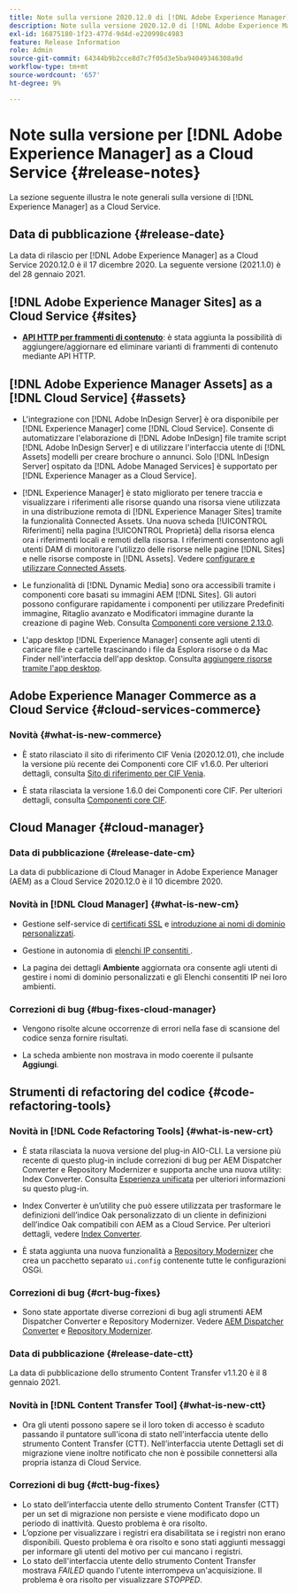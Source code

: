 ```yaml
---
title: Note sulla versione 2020.12.0 di [!DNL Adobe Experience Manager] as a Cloud Service.
description: Note sulla versione 2020.12.0 di [!DNL Adobe Experience Manager] as a Cloud Service.
exl-id: 16875180-1f23-477d-9d4d-e220998c4983
feature: Release Information
role: Admin
source-git-commit: 64344b9b2cce8d7c7f05d3e5ba94049346308a9d
workflow-type: tm+mt
source-wordcount: '657'
ht-degree: 9%

---
```


# Note sulla versione per [!DNL Adobe Experience Manager] as a Cloud Service {#release-notes}

La sezione seguente illustra le note generali sulla versione di [!DNL Experience Manager] as a Cloud Service.

## Data di pubblicazione {#release-date}

La data di rilascio per [!DNL Adobe Experience Manager] as a Cloud Service 2020.12.0 è il 17 dicembre 2020.
La seguente versione (2021.1.0) è del 28 gennaio 2021.

## [!DNL Adobe Experience Manager Sites] as a Cloud Service {#sites}

* **[API HTTP per frammenti di contenuto](/help/assets/content-fragments/assets-api-content-fragments.md)**: è stata aggiunta la possibilità di aggiungere/aggiornare ed eliminare varianti di frammenti di contenuto mediante API HTTP.

## [!DNL Adobe Experience Manager Assets] as a [!DNL Cloud Service] {#assets}

* L&#39;integrazione con [!DNL Adobe InDesign Server] è ora disponibile per [!DNL Experience Manager] come [!DNL Cloud Service]. Consente di automatizzare l&#39;elaborazione di [!DNL Adobe InDesign] file tramite script [!DNL Adobe InDesign Server] e di utilizzare l&#39;interfaccia utente di [!DNL Assets] modelli per creare brochure o annunci. Solo [!DNL InDesign Server] ospitato da [!DNL Adobe Managed Services] è supportato per [!DNL Experience Manager as a Cloud Service]. <!-- TBD: Add link to article. -->

* [!DNL Experience Manager] è stato migliorato per tenere traccia e visualizzare i riferimenti alle risorse quando una risorsa viene utilizzata in una distribuzione remota di [!DNL Experience Manager Sites] tramite la funzionalità Connected Assets. Una nuova scheda [!UICONTROL Riferimenti] nella pagina [!UICONTROL Proprietà] della risorsa elenca ora i riferimenti locali e remoti della risorsa. I riferimenti consentono agli utenti DAM di monitorare l&#39;utilizzo delle risorse nelle pagine [!DNL Sites] e nelle risorse composte in [!DNL Assets]. Vedere [configurare e utilizzare Connected Assets](/help/assets/use-assets-across-connected-assets-instances.md).

* Le funzionalità di [!DNL Dynamic Media] sono ora accessibili tramite i componenti core basati su immagini AEM [!DNL Sites]. Gli autori possono configurare rapidamente i componenti per utilizzare Predefiniti immagine, Ritaglio avanzato e Modificatori immagine durante la creazione di pagine Web. Consulta [Componenti core versione 2.13.0](https://github.com/adobe/aem-core-wcm-components/releases/tag/core.wcm.components.reactor-2.13.0).

* L&#39;app desktop [!DNL Experience Manager] consente agli utenti di caricare file e cartelle trascinando i file da Esplora risorse o da Mac Finder nell&#39;interfaccia dell&#39;app desktop. Consulta [aggiungere risorse tramite l&#39;app desktop](https://experienceleague.adobe.com/en/docs/experience-manager-desktop-app/using/using#upload-and-add-new-assets-to-aem).

## Adobe Experience Manager Commerce as a Cloud Service {#cloud-services-commerce}

### Novità {#what-is-new-commerce}

* È stato rilasciato il sito di riferimento CIF Venia (2020.12.01), che include la versione più recente dei Componenti core CIF v1.6.0. Per ulteriori dettagli, consulta [Sito di riferimento per CIF Venia](https://github.com/adobe/aem-cif-guides-venia/releases/tag/venia-2020.12.01).

* È stata rilasciata la versione 1.6.0 dei Componenti core CIF. Per ulteriori dettagli, consulta [Componenti core CIF](https://github.com/adobe/aem-core-cif-components/releases/tag/core-cif-components-reactor-1.6.0).

## Cloud Manager {#cloud-manager}

### Data di pubblicazione {#release-date-cm}

La data di pubblicazione di Cloud Manager in Adobe Experience Manager (AEM) as a Cloud Service 2020.12.0 è il 10 dicembre 2020.

### Novità in [!DNL Cloud Manager] {#what-is-new-cm}

* Gestione self-service di [certificati SSL](/help/implementing/cloud-manager/managing-ssl-certifications/introduction-to-ssl-certificates.md) e [introduzione ai nomi di dominio personalizzati](/help/implementing/cloud-manager/custom-domain-names/introduction.md).

* Gestione in autonomia di [elenchi IP consentiti ](/help/implementing/cloud-manager/ip-allow-lists/introduction.md).

* La pagina dei dettagli **Ambiente** aggiornata ora consente agli utenti di gestire i nomi di dominio personalizzati e gli Elenchi consentiti IP nei loro ambienti.

### Correzioni di bug {#bug-fixes-cloud-manager}

* Vengono risolte alcune occorrenze di errori nella fase di scansione del codice senza fornire risultati.

* La scheda ambiente non mostrava in modo coerente il pulsante **Aggiungi**.

## Strumenti di refactoring del codice {#code-refactoring-tools}

### Novità in [!DNL Code Refactoring Tools] {#what-is-new-crt}

* È stata rilasciata la nuova versione del plug-in AIO-CLI. La versione più recente di questo plug-in include correzioni di bug per AEM Dispatcher Converter e Repository Modernizer e supporta anche una nuova utility: Index Converter. Consulta [Esperienza unificata](https://experienceleague.adobe.com/en/docs/experience-manager-cloud-service/content/migration-journey/refactoring-tools/unified-experience#benefits) per ulteriori informazioni su questo plug-in.

* Index Converter è un’utility che può essere utilizzata per trasformare le definizioni dell’indice Oak personalizzato di un cliente in definizioni dell’indice Oak compatibili con AEM as a Cloud Service. Per ulteriori dettagli, vedere [Index Converter](https://github.com/adobe/aem-cloud-service-source-migration/tree/master/packages/index-converter).

* È stata aggiunta una nuova funzionalità a [Repository Modernizer](https://github.com/adobe/aem-cloud-service-source-migration/tree/master/packages/repository-modernizer) che crea un pacchetto separato `ui.config` contenente tutte le configurazioni OSGi.

### Correzioni di bug {#crt-bug-fixes}

* Sono state apportate diverse correzioni di bug agli strumenti AEM Dispatcher Converter e Repository Modernizer. Vedere [AEM Dispatcher Converter](https://github.com/adobe/aem-cloud-service-source-migration/tree/master/packages/dispatcher-converter) e [Repository Modernizer](https://github.com/adobe/aem-cloud-service-source-migration/tree/master/packages/repository-modernizer).

### Data di pubblicazione {#release-date-ctt}

La data di pubblicazione dello strumento Content Transfer v1.1.20 è il 8 gennaio 2021.

### Novità in [!DNL Content Transfer Tool] {#what-is-new-ctt}

* Ora gli utenti possono sapere se il loro token di accesso è scaduto passando il puntatore sull&#39;icona di stato nell&#39;interfaccia utente dello strumento Content Transfer (CTT). Nell’interfaccia utente Dettagli set di migrazione viene inoltre notificato che non è possibile connettersi alla propria istanza di Cloud Service.

### Correzioni di bug {#ctt-bug-fixes}

* Lo stato dell’interfaccia utente dello strumento Content Transfer (CTT) per un set di migrazione non persiste e viene modificato dopo un periodo di inattività. Questo problema è ora risolto.
* L’opzione per visualizzare i registri era disabilitata se i registri non erano disponibili. Questo problema è ora risolto e sono stati aggiunti messaggi per informare gli utenti del motivo per cui mancano i registri.
* Lo stato dell&#39;interfaccia utente dello strumento Content Transfer mostrava *FAILED* quando l&#39;utente interrompeva un&#39;acquisizione. Il problema è ora risolto per visualizzare *STOPPED*.
